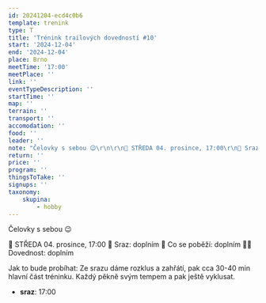 ```yaml
---
id: 20241204-ecd4c0b6
template: trenink
type: T
title: 'Trénink trailových dovedností #10'
start: '2024-12-04'
end: '2024-12-04'
place: Brno
meetTime: '17:00'
meetPlace: ''
link: ''
eventTypeDescription: ''
startTime: ''
map: ''
terrain: ''
transport: ''
accomodation: ''
food: ''
leader: ''
note: "Čelovky s sebou 😉\r\n\r\n📆 STŘEDA 04. prosince, 17:00\r\n📍 Sraz: doplním\r\n👟 Co se poběží: doplním\r\n💪🏼 Dovednost: doplním\r\n\r\nJak to bude probíhat:\r\nZe srazu dáme rozklus a zahřátí, pak cca 30-40 min hlavní část tréninku. Každý pěkně svým tempem a pak ještě vyklusat."
return: ''
price: ''
program: ''
thingsToTake: ''
signups: ''
taxonomy:
    skupina:
        - hobby
---
```


Čelovky s sebou 😉

📆 STŘEDA 04. prosince, 17:00
📍 Sraz: doplním
👟 Co se poběží: doplním
💪🏼 Dovednost: doplním

Jak to bude probíhat:
Ze srazu dáme rozklus a zahřátí, pak cca 30-40 min hlavní část tréninku. Každý pěkně svým tempem a pak ještě vyklusat.
* **sraz**: 17:00
